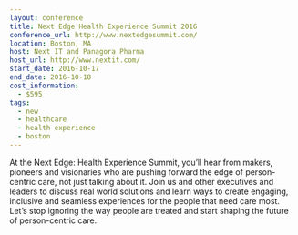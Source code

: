 ```yaml
---
layout: conference
title: Next Edge Health Experience Summit 2016
conference_url: http://www.nextedgesummit.com/
location: Boston, MA
host: Next IT and Panagora Pharma
host_url: http://www.nextit.com/
start_date: 2016-10-17
end_date: 2016-10-18
cost_information:
  - $595
tags:
  - new
  - healthcare
  - health experience
  - boston
---
```


At the Next Edge: Health Experience Summit, you’ll hear from makers, pioneers and visionaries who are pushing forward the edge of person-centric care, not just talking about it. Join us and other executives and leaders to discuss real world solutions and learn ways to create engaging, inclusive and seamless experiences for the people that need care most. Let’s stop ignoring the way people are treated and start shaping the future of person-centric care.
